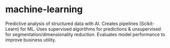 # machine-learning
Predictive analysis of structured data with AI. Creates pipelines (Scikit-Learn) for ML. Uses supervised algorithms for predictions &amp; unsupervised for segmentation/dimensionality reduction. Evaluates model performance to improve business utility.
